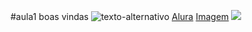 #aula1
boas vindas
![texto-alternativo](link-da-imagem)
[Alura](https://www.alura.com.br)
[Imagem](link-do-site)
[![](https://img.shields.io/badge/Instagram-E4405F?style=for-the-badge&logo=instagram&logoColor=white)](https://www.instagram.com/aluraonline/)
